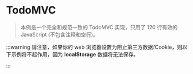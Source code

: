 # TodoMVC

> 本例是一个完全和规范一致的 TodoMVC 实现，只用了 120 行有效的 JavaScript (不包含注释和空行)。

:::warning
请注意，如果你的 web 浏览器设置为阻止第三方数据/Cookie，则以下示例将不起作用，因为 **localStorage** 数据将无法保存。

:::

<common-codepen-snippet title="Vue 3 TodoMVC" slug="Yzqyozj" tab="js,result" />

